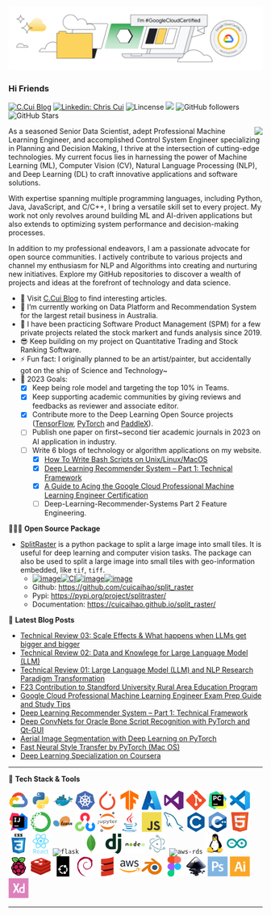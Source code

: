 <img src="Professional_Linkedin@2x.jpg">

### Hi Friends  <img src="https://raw.githubusercontent.com/TheDudeThatCode/TheDudeThatCode/master/Assets/Hi.gif" width=14 height=14>

[![C.Cui Blog](https://img.shields.io/badge/C.Cui%20Blog-Live-blue)](https://cuicaihao.com/)
[![Linkedin: Chris Cui](https://img.shields.io/badge/-Caihao%20Cui-blue?style=flat-square&logo=Linkedin&logoColor=white&link=https://www.linkedin.com/in/caihao-cui/)](https://www.linkedin.com/in/caihao-cui/)
![Lincense](https://img.shields.io/github/license/cuicaihao/cuicaihao?color=blue)
![](https://img.shields.io/github/last-commit/cuicaihao/cuicaihao?color=blue)
![GitHub followers](https://img.shields.io/github/followers/cuicaihao?label=Follow&style=social)
![GitHub Stars](https://img.shields.io/github/stars/cuicaihao?affiliations=OWNER&style=social)
 
<img align="right" src="https://github-readme-stats.vercel.app/api?username=cuicaihao&show_icons=true&icon_color=0366d6&text_color=24292e&bg_color=ffffff&hide_title=true&card_width=300" />

As a seasoned Senior Data Scientist, adept Professional Machine Learning Engineer, and accomplished Control System Engineer specializing in Planning and Decision Making, I thrive at the intersection of cutting-edge technologies. My current focus lies in harnessing the power of Machine Learning (ML), Computer Vision (CV), Natural Language Processing (NLP), and Deep Learning (DL) to craft innovative applications and software solutions.

With expertise spanning multiple programming languages, including Python, Java, JavaScript, and C/C++, I bring a versatile skill set to every project. My work not only revolves around building ML and AI-driven applications but also extends to optimizing system performance and decision-making processes.

In addition to my professional endeavors, I am a passionate advocate for open source communities. I actively contribute to various projects and channel my enthusiasm for NLP and Algorithms into creating and nurturing new initiatives. Explore my GitHub repositories to discover a wealth of projects and ideas at the forefront of technology and data science.

- 📝 Visit [C.Cui Blog](https://cuicaihao.com/) to find interesting articles.
- 🔭 I’m currently working on Data Platform and Recommendation System for the largest retail business in Australia.
- 🌱 I have been practicing Software Product Management (SPM) for a few private projects related the stock markert and funds analysis since 2019.
- 😎 Keep building on my project on Quantitative Trading and Stock Ranking Software.
- ⚡ Fun fact: I originally planned to be an artist/painter, but accidentally got on the ship of Science and Technology~
- 🤔 2023 Goals:
  - [X] Keep being role model and targeting the top 10% in Teams. 
  - [X] Keep supporting academic communities by giving reviews and feedbacks as reviewer and associate editor.
  - [X] Contribute more to the Deep Learning Open Source projects ([TensorFlow](https://github.com/tensorflow), [PyTorch](https://github.com/pytorch) and [PaddleX](https://github.com/PaddlePaddle)).
  - [ ] Publish one paper on first~second tier academic journals in 2023 on AI application in industry.
  - [ ] Write 6 blogs of technology or algorithm applications on my website.
    - [X] [How To Write Bash Scripts on Unix/Linux/MacOS](https://cuicaihao.com/learn-how-to-write-bash-scripts-on-unix-linux/)
    - [X] [Deep Learning Recommender System – Part 1: Technical Framework](https://cuicaihao.com/2022/06/26/deep-learning-recommender-systems-part-1-technical-framework/)
    - [X] [A Guide to Acing the Google Cloud Professional Machine Learning Engineer Certification](https://cuicaihao.com/2023/09/03/a-guide-to-acing-the-google-cloud-professional-machine-learning-engineer-certification/)
    - [ ] Deep-Learning-Recommender-Systems Part 2 Feature Engineering.

👨🏻‍💻 **Open Source Package**
- [SplitRaster](https://pypi.org/project/splitraster/) is a python package to split a large image into small tiles. It is useful for deep learning and computer vision tasks. The package can also be used to split a large image into small tiles with geo-information embedded, like `tif`, `tiff`. 
  - [![image](https://img.shields.io/pypi/v/splitraster?color=g)](https://python.org/pypi/splitraster)[![CI](https://img.shields.io/github/actions/workflow/status/cuicaihao/split_raster/python-app.yml?branch=master)](https://github.com/cuicaihao/split_raster/actions/workflows/python-app.yml)[![image](https://img.shields.io/pypi/dm/splitraster?color=blue)](https://python.org/pypi/splitraster)[![image](https://img.shields.io/github/license/cuicaihao/split_raster?color=blue)](https://python.org/pypi/splitraster)
  - Github: https://github.com/cuicaihao/split_raster
  - Pypi: https://pypi.org/project/splitraster/
  - Documentation:  https://cuicaihao.github.io/split_raster/ 

📕 **Latest Blog Posts**
<!-- BLOG:START -->
- [Technical Review 03: Scale Effects &amp; What happens when LLMs get bigger and bigger](https://cuicaihao.com/2023/11/12/technical-review-03-scale-effects-what-happens-when-llms-get-bigger-and-bigger/)
- [Technical Review 02: Data and Knowlege for Large Language Model &lpar;LLM&rpar;](https://cuicaihao.com/2023/10/30/technical-review-data-and-knowlege-for-large-language-model-llm/)
- [Technical Review 01: Large Language Model &lpar;LLM&rpar; and NLP Research Paradigm Transformation](https://cuicaihao.com/2023/10/30/technical-review-large-language-model-llm-and-nlp-research-paradigm-transformation/)
- [F23 Contribution to Standford University Rural Area Education Program](https://cuicaihao.com/2023/10/26/f23-contribution-to-standford-university-rural-area-education-program/)
- [Google Cloud Professional Machine Learning Engineer Exam Prep Guide and Study Tips](https://cuicaihao.com/2023/09/03/a-guide-to-acing-the-google-cloud-professional-machine-learning-engineer-certification/)
- [Deep Learning Recommender System – Part 1: Technical Framework](https://cuicaihao.com/2022/06/26/deep-learning-recommender-systems-part-1-technical-framework/)
- [Deep ConvNets for Oracle Bone Script Recognition with PyTorch and Qt-GUI](https://cuicaihao.com/2022/04/03/deep-convnets-for-oracle-bone-script-recognition-with-pytorch-and-qt-gui/)
- [Aerial Image Segmentation with Deep Learning on PyTorch](https://cuicaihao.com/2021/08/12/aerial-image-segmentation-with-deep-learning-on-pytorch/)
- [Fast Neural Style Transfer by PyTorch &lpar;Mac OS&rpar;](https://cuicaihao.com/2021/01/31/fast-neural-style-transfer-by-pytorch-mac-os-2/)
- [Deep Learning Specialization on Coursera](https://cuicaihao.com/2021/01/28/deep-learning-specialization-on-coursera/)
<!-- BLOG:END -->
--- 
 
📖 **Tech Stack & Tools** 

<code><img height="40" src="https://raw.githubusercontent.com/devicons/devicon/master/icons/googlecloud/googlecloud-original.svg" title="googlecloud"></code> 
<code><img height="40" src="https://raw.githubusercontent.com/devicons/devicon/master/icons/python/python-original.svg" title="python"></code>
<code><img height="40" src="https://raw.githubusercontent.com/devicons/devicon/master/icons/docker/docker-original.svg" title="docker"></code>
<code><img height="40" src="https://raw.githubusercontent.com/devicons/devicon/master/icons/kubernetes/kubernetes-plain.svg" title="kubernetes"></code>
<code><img height="40" src="https://raw.githubusercontent.com/devicons/devicon/master/icons/pytorch/pytorch-original.svg" title="pytorch"></code>
<code><img height="40" src="https://raw.githubusercontent.com/devicons/devicon/master/icons/tensorflow/tensorflow-original.svg" title="tensorflow"></code>
<code><img height="40" src="https://raw.githubusercontent.com/devicons/devicon/master/icons/azure/azure-original.svg" title="azure"></code>
<code><img height="40" src="https://raw.githubusercontent.com/devicons/devicon/master/icons/visualstudio/visualstudio-plain.svg" title="visualstudio"></code>
<code><img height="40" src="https://raw.githubusercontent.com/devicons/devicon/master/icons/git/git-original.svg" title="git"></code>
<code><img height="40" src="https://raw.githubusercontent.com/devicons/devicon/master/icons/pycharm/pycharm-original.svg" title="pycharm"></code>
<code><img height="40" src="https://raw.githubusercontent.com/devicons/devicon/master/icons/vscode/vscode-original.svg" title="vscode"></code>
<code><img height="40" src="https://raw.githubusercontent.com/devicons/devicon/master/icons/intellij/intellij-original.svg" title="intellij"></code> 
<code><img height="40" src="https://raw.githubusercontent.com/devicons/devicon/master/icons/anaconda/anaconda-original.svg" title="anaconda"></code>
<code><img height="40" src="https://raw.githubusercontent.com/github/explore/80688e429a7d4ef2fca1e82350fe8e3517d3494d/topics/scikit-learn/scikit-learn.png" title="sklearn"></code>
<code><img height="40" src="https://raw.githubusercontent.com/devicons/devicon/master/icons/opencv/opencv-original.svg" title="opencv"></code>
<code><img height="40" src="https://raw.githubusercontent.com/devicons/devicon/master/icons/jupyter/jupyter-original-wordmark.svg" title="jupyter"></code>
<code><img height="40" src="https://raw.githubusercontent.com/devicons/devicon/master/icons/java/java-original.svg" title="java"></code>
<code><img height="40" src="https://raw.githubusercontent.com/devicons/devicon/master/icons/javascript/javascript-original.svg" title="javascript"></code>
<code><img height="40" src="https://raw.githubusercontent.com/devicons/devicon/master/icons/mysql/mysql-original.svg" title="mysql"></code>
<code><img height="40" src="https://raw.githubusercontent.com/devicons/devicon/master/icons/c/c-plain.svg" title="C"></code>
<code><img height="40" src="https://raw.githubusercontent.com/devicons/devicon/master/icons/cplusplus/cplusplus-original.svg" title="C++"></code>
<code><img height="40" src="https://raw.githubusercontent.com/devicons/devicon/master/icons/html5/html5-original.svg" title="html5"></code>
<code><img height="40" src="https://raw.githubusercontent.com/devicons/devicon/master/icons/css3/css3-original-wordmark.svg" title="css3"></code>
<code><img height="40" src="https://raw.githubusercontent.com/devicons/devicon/master/icons/react/react-original-wordmark.svg" title="react"></code>
<code><img height="40" src="https://www.vectorlogo.zone/logos/pocoo_flask/pocoo_flask-icon.svg" title="flask"></code>
<code><img height="40" src="https://raw.githubusercontent.com/devicons/devicon/master/icons/mongodb/mongodb-original.svg" title="mongodb"></code>
<code><img height="40" src="https://raw.githubusercontent.com/devicons/devicon/master/icons/django/django-plain.svg" title="django"></code>
<code><img height="40" src="https://raw.githubusercontent.com/devicons/devicon/master/icons/nodejs/nodejs-original-wordmark.svg" title="node.js"></code>
<code><img height="40" src="https://raw.githubusercontent.com/devicons/devicon/master/icons/electron/electron-original.svg" title="electron"></code> 
<code><img height="40" src="https://cdn.worldvectorlogo.com/logos/aws-rds.svg" title="aws-rds"></code>
<code><img height="40" src="https://raw.githubusercontent.com/devicons/devicon/master/icons/linux/linux-original.svg" title="linux"></code>
<code><img height="40" src="https://raw.githubusercontent.com/devicons/devicon/master/icons/arduino/arduino-original.svg" title="arduino"></code>
<code><img height="40" src="https://raw.githubusercontent.com/devicons/devicon/master/icons/raspberrypi/raspberrypi-original.svg" title="raspberrypi"></code>
<code><img height="40" src="https://raw.githubusercontent.com/devicons/devicon/master/icons/redis/redis-original.svg" title="redis"></code>
<code><img height="40" src="https://raw.githubusercontent.com/devicons/devicon/master/icons/ubuntu/ubuntu-plain.svg" title="ubuntu"></code>
<code><img height="40" src="https://raw.githubusercontent.com/devicons/devicon/master/icons/debian/debian-original.svg" title="debian"></code>
<code><img height="40" src="https://raw.githubusercontent.com/devicons/devicon/master/icons/scala/scala-original.svg" title="scala"></code>
<code><img height="40" src="https://raw.githubusercontent.com/devicons/devicon/master/icons/amazonwebservices/amazonwebservices-original-wordmark.svg" title="aws"></code>
<code><img height="40" src="https://raw.githubusercontent.com/devicons/devicon/master/icons/blender/blender-original.svg" title="blender"></code>
<code><img height="40" src="https://raw.githubusercontent.com/devicons/devicon/master/icons/figma/figma-original.svg" title="figma"></code>
<code><img height="40" src="https://raw.githubusercontent.com/devicons/devicon/master/icons/inkscape/inkscape-original.svg" title="inkscape"></code>
<code><img height="40" src="https://raw.githubusercontent.com/devicons/devicon/master/icons/photoshop/photoshop-plain.svg" title="photoshop"></code>
<code><img height="40" src="https://raw.githubusercontent.com/devicons/devicon/master/icons/illustrator/illustrator-plain.svg" title="illustrator"></code>
<code><img height="40" src="https://raw.githubusercontent.com/devicons/devicon/master/icons/xd/xd-plain.svg" title="xd"></code>

---
